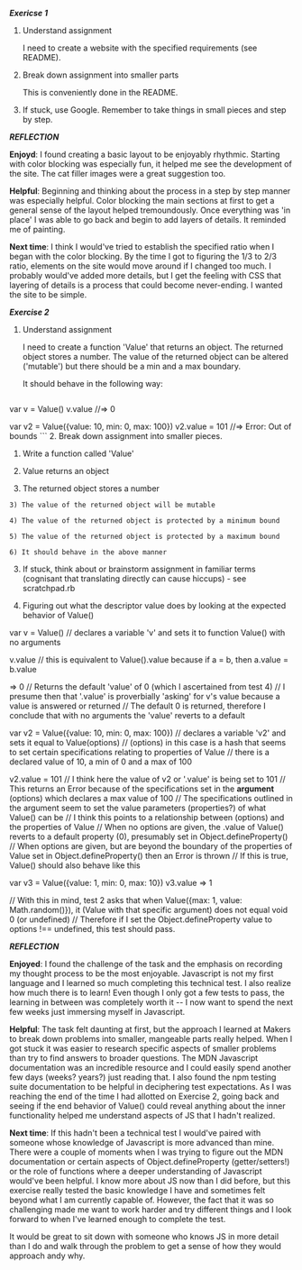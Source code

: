***Exericse 1***

1. Understand assignment

	I need to create a website with the specified requirements (see README).

2. Break down assignment into smaller parts

	This is conveniently done in the README.

3. If stuck, use Google. Remember to take things in small pieces and step by step.

***REFLECTION***

__Enjoyd__: I found creating a basic layout to be enjoyably rhythmic. Starting with color blocking was especially fun, it helped me see the development of the site. The cat filler images were a great suggestion too. 

__Helpful__: Beginning and thinking about the process in a step by step manner was especially helpful. Color blocking the main sections at first to get a general sense of the layout helped tremoundously. Once everything was 'in place' I was able to go back and begin to add layers of details. It reminded me of painting. 

__Next time__: I think I would've tried to establish the specified ratio when I began with the color blocking. By the time I got to figuring the 1/3 to 2/3 ratio, elements on the site would move around if I changed too much. I probably would've added more details, but I get the feeling with CSS that layering of details is a process that could become never-ending. I wanted the site to be simple. 

***Exercise 2***

1. Understand assignment 
	
	I need to create a function 'Value' that returns an object. The returned object stores a number. The value of the returned object can be altered ('mutable') but there should be a min and a max boundary. 

	It should behave in the following way:

	```
  var v = Value()
  v.value
  //=> 0

  var v2 = Value({value: 10, min: 0, max: 100})
  v2.value = 101
  //=> Error: Out of bounds
	```
2. Break down assignment into smaller pieces.

  1) Write a function called 'Value'
  
  2) Value returns an object

  3) The returned object stores a number
	
	3) The value of the returned object will be mutable
	
	4) The value of the returned object is protected by a minimum bound
	
	5) The value of the returned object is protected by a maximum bound
	
	6) It should behave in the above manner


3. If stuck, think about or brainstorm assignment in familiar terms (cognisant that translating directly can cause hiccups) - see scratchpad.rb

4. Figuring out what the descriptor value does by looking at the expected behavior of Value()

var v = Value() 
// declares a variable 'v' and sets it to function Value() with no arguments


v.value 
// this is equivalent to Value().value because if a = b, then a.value = b.value

=> 0
// Returns the default 'value' of 0 (which I ascertained from test 4) 
// I presume then that '.value' is proverbially 'asking' for v's value because a value is answered or returned
// The default 0 is returned, therefore I conclude that with no arguments the 'value' reverts to a default

var v2 = Value({value: 10, min: 0, max: 100})
// declares a variable 'v2' and sets it equal to Value(options)
// (options) in this case is a hash that seems to set certain specifications relating to properties of Value
// there is a declared value of 10, a min of 0 and a max of 100

v2.value = 101
// I think here the value of v2 or '.value' is being set to 101
// This returns an Error because of the specifications set in the **argument** (options) which declares a max value of 100
// The specifications outlined in the argument seem to set the value parameters (properties?) of what Value() can be
// I think this points to a relationship between (options) and the properties of Value
// When no options are given, the .value of Value() reverts to a default property (0), presumably set in Object.defineProperty()
// When options are given, but are beyond the boundary of the properties of Value set in Object.defineProperty() then an Error is thrown
// If this is true, Value() should also behave like this

var v3 = Value({value: 1, min: 0, max: 10})
v3.value 
=> 1

// With this in mind, test 2 asks that when Value({max: 1, value: Math.random()}), it (Value with that specific argument) does not equal void 0 (or undefined)
// Therefore if I set the Object.defineProperty value to options !== undefined, this test should pass.

***REFLECTION***

__Enjoyed__: I found the challenge of the task and the emphasis on recording my thought process to be the most enjoyable. Javascript is not my first language and I learned so much completing this technical test. I also realize how much there is to learn! Even though I only got a few tests to pass, the learning in between was completely worth it -- I now want to spend the next few weeks just immersing myself in Javascript. 

__Helpful__: The task felt daunting at first, but the approach I learned at Makers to break down problems into smaller, mangeable parts really helped. When I got stuck it was easier to research specific aspects of smaller problems than try to find answers to broader questions. The MDN Javascript documentation was an incredible resource and I could easily spend another few days (weeks? years?) just reading that. I also found the npm testing suite documentation to be helpful in deciphering test expectations. As I was reaching the end of the time I had allotted on Exercise 2, going back and seeing if the end behavior of Value() could reveal anything about the inner functionality helped me understand aspects of JS that I hadn't realized.

__Next time__: If this hadn't been a technical test I would've paired with someone whose knowledge of Javascript is more advanced than mine. There were a couple of moments when I was trying to figure out the MDN documentation or certain aspects of Object.defineProperty (getter/setters!) or the role of functions where a deeper understanding of Javascript would've been helpful. I know more about JS now than I did before, but this exercise really tested the basic knowledge I have and sometimes felt beyond what I am currently capable of. However, the fact that it was so challenging made me want to work harder and try different things and I look forward to when I've learned enough to complete the test. 
 
It would be great to sit down with someone who knows JS in more detail than I do and walk through the problem to get a sense of how they would approach andy why. 


